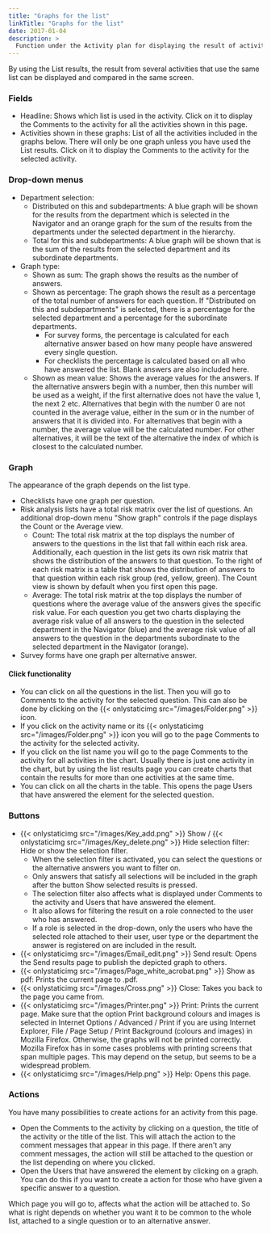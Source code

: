 ```yaml
---
title: "Graphs for the list"
linkTitle: "Graphs for the list"
date: 2017-01-04
description: >
  Function under the Activity plan for displaying the result of activities.
---
```

By using the List results, the result from several activities that use the same list can be displayed and compared in the same screen.

### Fields

- Headline: Shows which list is used in the activity. Click on it to display the Comments to the activity for all the activities shown in this page.
- Activities shown in these graphs: List of all the activities included in the graphs below. There will only be one graph unless you have used the List results. Click on it to display the Comments to the activity for the selected activity.

### Drop-down menus

- Department selection:
  - Distributed on this and subdepartments: A blue graph will be shown for the results from the department which is selected in the Navigator and an orange graph for the sum of the results from the departments under the selected department in the hierarchy.
  - Total for this and subdepartments: A blue graph will be shown that is the sum of the results from the selected department and its subordinate departments.
- Graph type:
  - Shown as sum: The graph shows the results as the number of answers.
  - Shown as percentage: The graph shows the result as a percentage of the total number of answers for each question. If "Distributed on this and subdepartments" is selected, there is a percentage for the selected department and a percentage for the subordinate departments.
    - For survey forms, the percentage is calculated for each alternative answer based on how many people have answered every single question.
    - For checklists the percentage is calculated based on all who have answered the list. Blank answers are also included here.
  - Shown as mean value: Shows the average values for the answers. If the alternative answers begin with a number, then this number will be used as a weight, if the first alternative does not have the value 1, the next 2 etc. Alternatives that begin with the number 0 are not counted in the average value, either in the sum or in the number of answers that it is divided into. For alternatives that begin with a number, the average value will be the calculated number. For other alternatives, it will be the text of the alternative the index of which is closest to the calculated number.

### Graph

The appearance of the graph depends on the list type.

- Checklists have one graph per question.
- Risk analysis lists have a total risk matrix over the list of questions. An additional drop-down menu "Show graph" controls if the page displays the Count or the Average view.
  - Count: The total risk matrix at the top displays the number of answers to the questions in the list that fall within each risk area. Additionally, each question in the list gets its own risk matrix that shows the distribution of the answers to that question. To the right of each risk matrix is a table that shows the distribution of answers to that question within each risk group (red, yellow, green). The Count view is shown by default when you first open this page.
  - Average: The total risk matrix at the top displays the number of questions where the average value of the answers gives the specific risk value. For each question you get two charts displaying the average risk value of all answers to the question in the selected department in the Navigator (blue) and the average risk value of all answers to the question in the departments subordinate to the selected department in the Navigator (orange).
- Survey forms have one graph per alternative answer.

#### Click functionality

- You can click on all the questions in the list. Then you will go to Comments to the activity for the selected question. This can also be done by clicking on the {{< onlystaticimg src="/images/Folder.png" >}} icon.
- If you click on the activity name or its {{< onlystaticimg src="/images/Folder.png" >}} icon you will go to the page Comments to the activity for the selected activity.
- If you click on the list name you will go to the page Comments to the activity for all activities in the chart. Usually there is just one activity in the chart, but by using the list results page you can create charts that contain the results for more than one activities at the same time.
- You can click on all the charts in the table. This opens the page Users that have answered the element for the selected question.

### Buttons

- {{< onlystaticimg src="/images/Key_add.png" >}} Show / {{< onlystaticimg src="/images/Key_delete.png" >}} Hide selection filter: Hide or show the selection filter.
  - When the selection filter is activated, you can select the questions or the alternative answers you want to filter on.
  - Only answers that satisfy all selections will be included in the graph after the button Show selected results is pressed.
  - The selection filter also affects what is displayed under Comments to the activity and Users that have answered the element.
  - It also allows for filtering the result on a role connected to the user who has answered.
  - If a role is selected in the drop-down, only the users who have the selected role attached to their user, user type or the department the answer is registered on are included in the result.
- {{< onlystaticimg src="/images/Email_edit.png" >}} Send result: Opens the Send results page to publish the depicted graph to others.
- {{< onlystaticimg src="/images/Page_white_acrobat.png" >}} Show as pdf: Prints the current page to .pdf.
- {{< onlystaticimg src="/images/Cross.png" >}} Close: Takes you back to the page you came from.
- {{< onlystaticimg src="/images/Printer.png" >}} Print: Prints the current page. Make sure that the option Print background colours and images is selected in Internet Options / Advanced / Print if you are using Internet Explorer, File / Page Setup / Print Background (colours and images) in Mozilla Firefox. Otherwise, the graphs will not be printed correctly. Mozilla Firefox has in some cases problems with printing screens that span multiple pages. This may depend on the setup, but seems to be a widespread problem.
- {{< onlystaticimg src="/images/Help.png" >}} Help: Opens this page.

### Actions

You have many possibilities to create actions for an activity from this page.

- Open the Comments to the activity by clicking on a question, the title of the activity or the title of the list. This will attach the action to the comment messages that appear in this page. If there aren't any comment messages, the action will still be attached to the question or the list depending on where you clicked.
- Open the Users that have answered the element by clicking on a graph. You can do this if you want to create a action for those who have given a specific answer to a question.

Which page you will go to, affects what the action will be attached to. So what is right depends on whether you want it to be common to the whole list, attached to a single question or to an alternative answer. 
